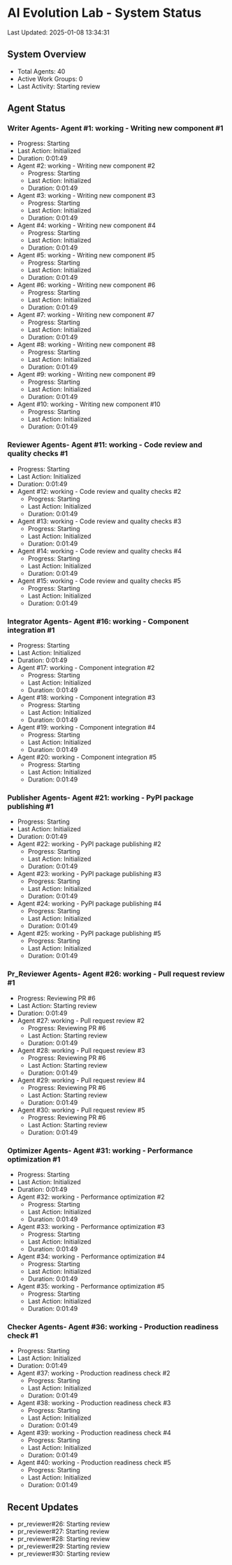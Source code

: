 # AI Evolution Lab - System Status
Last Updated: 2025-01-08 13:34:31

## System Overview
- Total Agents: 40
- Active Work Groups: 0
- Last Activity: Starting review

## Agent Status

### Writer Agents- Agent #1: working - Writing new component #1
  - Progress: Starting
  - Last Action: Initialized
  - Duration: 0:01:49
- Agent #2: working - Writing new component #2
  - Progress: Starting
  - Last Action: Initialized
  - Duration: 0:01:49
- Agent #3: working - Writing new component #3
  - Progress: Starting
  - Last Action: Initialized
  - Duration: 0:01:49
- Agent #4: working - Writing new component #4
  - Progress: Starting
  - Last Action: Initialized
  - Duration: 0:01:49
- Agent #5: working - Writing new component #5
  - Progress: Starting
  - Last Action: Initialized
  - Duration: 0:01:49
- Agent #6: working - Writing new component #6
  - Progress: Starting
  - Last Action: Initialized
  - Duration: 0:01:49
- Agent #7: working - Writing new component #7
  - Progress: Starting
  - Last Action: Initialized
  - Duration: 0:01:49
- Agent #8: working - Writing new component #8
  - Progress: Starting
  - Last Action: Initialized
  - Duration: 0:01:49
- Agent #9: working - Writing new component #9
  - Progress: Starting
  - Last Action: Initialized
  - Duration: 0:01:49
- Agent #10: working - Writing new component #10
  - Progress: Starting
  - Last Action: Initialized
  - Duration: 0:01:49

### Reviewer Agents- Agent #11: working - Code review and quality checks #1
  - Progress: Starting
  - Last Action: Initialized
  - Duration: 0:01:49
- Agent #12: working - Code review and quality checks #2
  - Progress: Starting
  - Last Action: Initialized
  - Duration: 0:01:49
- Agent #13: working - Code review and quality checks #3
  - Progress: Starting
  - Last Action: Initialized
  - Duration: 0:01:49
- Agent #14: working - Code review and quality checks #4
  - Progress: Starting
  - Last Action: Initialized
  - Duration: 0:01:49
- Agent #15: working - Code review and quality checks #5
  - Progress: Starting
  - Last Action: Initialized
  - Duration: 0:01:49

### Integrator Agents- Agent #16: working - Component integration #1
  - Progress: Starting
  - Last Action: Initialized
  - Duration: 0:01:49
- Agent #17: working - Component integration #2
  - Progress: Starting
  - Last Action: Initialized
  - Duration: 0:01:49
- Agent #18: working - Component integration #3
  - Progress: Starting
  - Last Action: Initialized
  - Duration: 0:01:49
- Agent #19: working - Component integration #4
  - Progress: Starting
  - Last Action: Initialized
  - Duration: 0:01:49
- Agent #20: working - Component integration #5
  - Progress: Starting
  - Last Action: Initialized
  - Duration: 0:01:49

### Publisher Agents- Agent #21: working - PyPI package publishing #1
  - Progress: Starting
  - Last Action: Initialized
  - Duration: 0:01:49
- Agent #22: working - PyPI package publishing #2
  - Progress: Starting
  - Last Action: Initialized
  - Duration: 0:01:49
- Agent #23: working - PyPI package publishing #3
  - Progress: Starting
  - Last Action: Initialized
  - Duration: 0:01:49
- Agent #24: working - PyPI package publishing #4
  - Progress: Starting
  - Last Action: Initialized
  - Duration: 0:01:49
- Agent #25: working - PyPI package publishing #5
  - Progress: Starting
  - Last Action: Initialized
  - Duration: 0:01:49

### Pr_Reviewer Agents- Agent #26: working - Pull request review #1
  - Progress: Reviewing PR #6
  - Last Action: Starting review
  - Duration: 0:01:49
- Agent #27: working - Pull request review #2
  - Progress: Reviewing PR #6
  - Last Action: Starting review
  - Duration: 0:01:49
- Agent #28: working - Pull request review #3
  - Progress: Reviewing PR #6
  - Last Action: Starting review
  - Duration: 0:01:49
- Agent #29: working - Pull request review #4
  - Progress: Reviewing PR #6
  - Last Action: Starting review
  - Duration: 0:01:49
- Agent #30: working - Pull request review #5
  - Progress: Reviewing PR #6
  - Last Action: Starting review
  - Duration: 0:01:49

### Optimizer Agents- Agent #31: working - Performance optimization #1
  - Progress: Starting
  - Last Action: Initialized
  - Duration: 0:01:49
- Agent #32: working - Performance optimization #2
  - Progress: Starting
  - Last Action: Initialized
  - Duration: 0:01:49
- Agent #33: working - Performance optimization #3
  - Progress: Starting
  - Last Action: Initialized
  - Duration: 0:01:49
- Agent #34: working - Performance optimization #4
  - Progress: Starting
  - Last Action: Initialized
  - Duration: 0:01:49
- Agent #35: working - Performance optimization #5
  - Progress: Starting
  - Last Action: Initialized
  - Duration: 0:01:49

### Checker Agents- Agent #36: working - Production readiness check #1
  - Progress: Starting
  - Last Action: Initialized
  - Duration: 0:01:49
- Agent #37: working - Production readiness check #2
  - Progress: Starting
  - Last Action: Initialized
  - Duration: 0:01:49
- Agent #38: working - Production readiness check #3
  - Progress: Starting
  - Last Action: Initialized
  - Duration: 0:01:49
- Agent #39: working - Production readiness check #4
  - Progress: Starting
  - Last Action: Initialized
  - Duration: 0:01:49
- Agent #40: working - Production readiness check #5
  - Progress: Starting
  - Last Action: Initialized
  - Duration: 0:01:49


## Recent Updates
- pr_reviewer#26: Starting review
- pr_reviewer#27: Starting review
- pr_reviewer#28: Starting review
- pr_reviewer#29: Starting review
- pr_reviewer#30: Starting review
